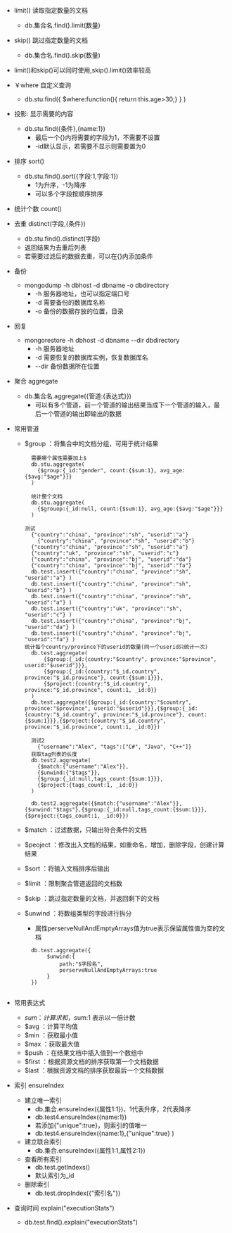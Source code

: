 - limit() 读取指定数量的文档
	
	- db.集合名.find().limit(数量)
	
- skip() 跳过指定数量的文档
	
	- db.集合名.find().skip(数量)
	
- limit()和skip()可以同时使用,skip().limit()效率较高

- ￥where 自定义查询
	- db.stu.find({
		$where:function(){
			return this.age>30;}
	} )
	
- 投影: 显示需要的内容 
	- db.stu.find({条件},{name:1})
		- 最后一个{}内将需要的字段为1，不需要不设置
		- -id默认显示，若需要不显示则需要置为0
	
- 排序 sort()
  - db.stu.find().sort({字段:1,字段:1})
    - 1为升序，-1为降序
    - 可以多个字段按顺序排序
  
- 统计个数 count()

- 去重 distinct(字段,{条件})
  - db.stu.find().distinct(字段)
  - 返回结果为去重后列表
  - 若需要过滤后的数据去重，可以在{}内添加条件
  
- 备份
  - mongodump -h dbhost -d dbname -o dbdirectory
    - -h 服务器地址，也可以指定端口号
    - -d 需要备份的数据库名称
    - -o 备份的数据存放的位置，目录
  
- 回复
  - mongorestore -h dbhost -d dbname --dir dbdirectory
    - -h 服务器地址
    - -d 需要恢复的数据库实例，恢复数据库名
    - --dir 备份数据所在位置
  
- 聚合 aggregate
  - db.集合名.aggregate({管道:{表达式}})
    - 可以有多个管道，前一个管道的输出结果当成下一个管道的输入，最后一个管道的输出即输出的数据
  
- 常用管道
  - $group ：将集合中的文档分组，可用于统计结果
  	```
      需要哪个属性需要加上$
      db.stu.aggregate(
        {$group:{_id:"gender", count:{$sum:1}, avg_age:{$avg:"$age"}}}
      )
      
      统计整个文档
      db.stu.aggregate(
        {$grouop:{_id:null, count:{$sum:1}, avg_age:{$avg:"$age"}}}
      )
	  ```
	  
	  ```
      测试
  		{"country":"china", "province":"sh", "userid":"a"} 
	      {"country":"china", "province":"sh", "userid":"b"}
    	{"country":"china", "province":"sh", "userid":"a"}
  	    {"country":"uk", "province":"sh", "userid":"c"}
  	    {"country":"china", "province":"bj", "userid":"da"}
  	    {"country":"china", "province":"bj", "userid":"fa"}
        db.test.insert({"country":"china", "province":"sh", "userid":"a"} )
  	    db.test.insert({"country":"china", "province":"sh", "userid":"b"} )
  	    db.test.insert({"country":"china", "province":"sh", "userid":"a"} )
  	    db.test.insert({"country":"uk", "province":"sh", "userid":"c"} )
  	    db.test.insert({"country":"china", "province":"bj", "userid":"da"} )
  	    db.test.insert({"country":"china", "province":"bj", "userid":"fa"} )
  	  统计每个country/province下的userid的数量(同一个userid只统计一次)
  	  	db.test.aggregate(
  	  		{$group:{_id:{country:"$country", province:"$province", userid:"$userid"}}},
  	  		{$group:{_id:{country:"$_id.country", province:"$_id.province"}, count:{$sum:1}}},
  	  		{$project:{country:"$_id.country", province:"$_id.province", count:1, _id:0}}
  	  	)
  	  	db.test.aggregate({$group:{_id:{country:"$country", province:"$province", userid:"$userid"}}},{$group:{_id:{country:"$_id.country", province:"$_id.province"}, count:{$sum:1}}},{$project:{country:"$_id.country", province:"$_id.province", count:1, _id:0}})
  	```
  	
  	```
      测试2
	    {"username":"Alex", "tags":["C#", "Java", "C++"]}
      获取tag列表的长度
      db.test2.aggregate(
      	{$match:{"username":"Alex"}},
      	{$unwind:{"$tags"}},
      	{$group:{_id:null,tags_count:{$sum:1}}},
      	{$project:{tags_count:1, _id:0}}
      )
      
      db.test2.aggregate({$match:{"username":"Alex"}},{$unwind:"$tags"},{$group:{_id:null,tags_count:{$sum:1}}},{$project:{tags_count:1, _id:0}})
    ```
    
  - $match ：过滤数据，只输出符合条件的文档
  
  - $peoject ：修改出入文档的结果，如重命名，增加，删除字段，创建计算结果
  
  - $sort ：将输入文档排序后输出
  
  - $limit ：限制聚合管道返回的文档数
  
  - $skip ：跳过指定数量的文档，并返回剩下的文档
  
  - $unwind ：将数组类型的字段进行拆分
  
    - 属性perserveNullAndEmptyArrays值为true表示保留属性值为空的文档
     ```
       db.test.aggregate({
       		$unwind:{
       			path:"$字段名",
     			perserveNullAndEmptyArrays:true
       		}
       })
       
     ```
  
- 常用表达式
  - $sum ：计算求和，$sum:1 表示以一倍计数
  - $avg ：计算平均值
  - $min ：获取最小值
  - $max ：获取最大值
  - $push ：在结果文档中插入值到一个数组中
  - $first ：根据资源文档的排序获取第一个文档数据
  - $last ：根据资源文档的排序获取最后一个文档数据
  
- 索引 ensureIndex

  - 建立唯一索引
    - db.集合.ensureIndex({属性1:1})，1代表升序，2代表降序
    - db.test4.ensureIndex({name:1})
    - 若添加{"unique":true}，则索引的值唯一
    - db.test4.ensureIndex({name:1},{"unique":true} )
  - 建立联合索引
    - db.集合.ensureIndex({属性1:1,属性2:1})
  - 查看所有索引
    - db.test.getIndexs()
    - 默认索引为_id
  - 删除索引
    - db.test.dropIndex({"索引名"})

- 查询时间 explain("executionStats")

  - db.test.find().explain("executionStats")